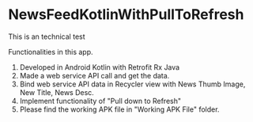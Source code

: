 # NewsFeedKotlinWithPullToRefresh
This is an technical test


Functionalities in this app.

1. Developed in Android Kotlin with Retrofit Rx Java
2. Made a web service API call and get the data.
3. Bind web service API data in Recycler view with News Thumb Image, New Title, News Desc.
4. Implement functionality of "Pull down to Refresh"
5. Please find the working APK file in "Working APK File" folder.
